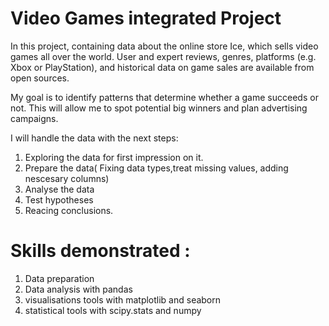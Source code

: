 # Video Games integrated Project
In this project, containing data about the online store Ice, which sells video games all over the world. User and expert reviews, genres, platforms (e.g. Xbox or PlayStation), and historical data on game sales are available from open sources.

My goal is to identify patterns that determine whether a game succeeds or not. This will allow me to spot potential big winners and plan advertising campaigns.

I will handle the data with the next steps: 
1. Exploring the data for first impression on it. 
2. Prepare the data( Fixing data types,treat missing values, adding nescesary columns)
3. Analyse the data
4. Test hypotheses 
6. Reacing conclusions.

# Skills demonstrated :
1. Data preparation 
2. Data analysis with pandas
3. visualisations tools with matplotlib and seaborn
4. statistical tools with scipy.stats and numpy 
